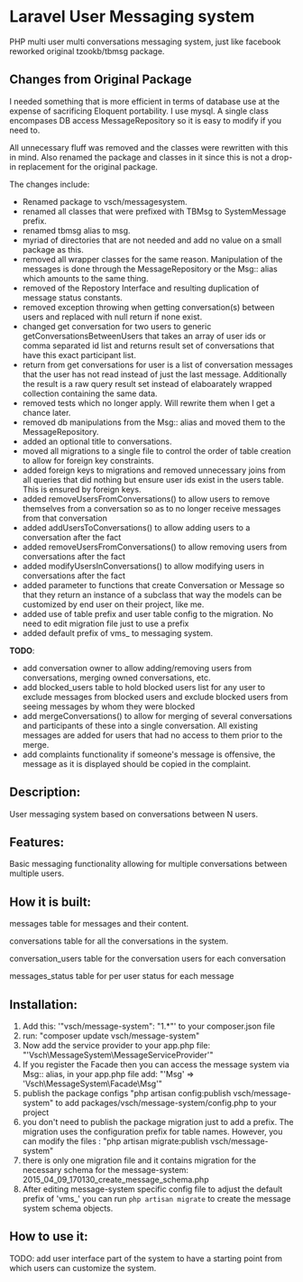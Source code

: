 Laravel User Messaging system
===============================

PHP multi user multi conversations messaging system, just like facebook reworked original tzookb/tbmsg package.

Changes from Original Package
-----------------------------
I needed something that is more efficient in terms of database use at the expense of sacrificing Eloquent portability. I use mysql. A single class encompases DB access MessageRepository so it is easy to modify if you need to.

All unnecessary fluff was removed and the classes were rewritten with this in mind. Also renamed the package and classes in it since this is not a drop-in replacement for the original package.

The changes include:
- Renamed package to vsch/messagesystem.
- renamed all classes that were prefixed with TBMsg to SystemMessage prefix.
- renamed tbmsg alias to msg.
- myriad of directories that are not needed and add no value on a small package as this. 
- removed all wrapper classes for the same reason. Manipulation of the messages is done through the MessageRepository or the Msg:: alias which amounts to the same thing. 
- removed of the Repostory Interface and resulting duplication of message status constants. 
- removed exception throwing when getting conversation(s) between users and replaced with null return if none exist. 
- changed get conversation for two users to generic getConversationsBetweenUsers that takes an array of user ids or comma separated id list and returns result set of conversations that have this exact participant list.
- return from get conversations for user is a list of conversation messages that the user has not read instead of just the last message. Additionally the result is a raw query result set instead of elaboarately wrapped collection containing the same data.
- removed tests which no longer apply. Will rewrite them when I get a chance later.
- removed db manipulations from the Msg:: alias and moved them to the MessageRepository.  
- added an optional title to conversations.
- moved all migrations to a single file to control the order of table creation to allow for foreign key constraints. 
- added foreign keys to migrations and removed unnecessary joins from all queries that did nothing but ensure user ids exist in the users table. This is ensured by foreign keys.
- added removeUsersFromConversations() to allow users to remove themselves from a conversation so as to no longer receive messages from that conversation
- added addUsersToConversations() to allow adding users to a conversation after the fact
- added removeUsersFromConversations() to allow removing users from conversations after the fact
- added modifyUsersInConversations() to allow modifying users in conversations after the fact
- added parameter to functions that create Conversation or Message so that they return an instance of a subclass that way the models can be customized by end user on their project, like me.
- added use of table prefix and user table config to the migration. No need to edit migration file just to use a prefix
- added default prefix of vms_ to messaging system.

**TODO**:
- add conversation owner to allow adding/removing users from conversations, merging owned conversations, etc.
- add blocked_users table to hold blocked users list for any user to exclude messages from blocked users and exclude blocked users from seeing messages by whom they were blocked
- add mergeConversations() to allow for merging of several conversations and participants of these into a single conversation. All existing messages are added for users that had no access to them prior to the merge.
- add complaints functionality if someone's message is offensive, the message as it is displayed should be copied in the complaint.

Description:
----------------

User messaging system based on conversations between N users.  

Features:
---------

Basic messaging functionality allowing for multiple conversations between multiple users.

How it is built:
----------------

messages table for messages and their content.

conversations table for all the conversations in the system.

conversation_users table for the conversation users for each conversation 

messages_status table for per user status for each message

Installation:
----------------
1. Add this: '"vsch/message-system": "1.*"' to your composer.json file
2. run: "composer update vsch/message-system"
3. Now add the service provider to your app.php file: "'Vsch\MessageSystem\MessageServiceProvider'"
4. If you register the Facade then you can access the message system via Msg:: alias, in your app.php file add: "'Msg' => 'Vsch\MessageSystem\Facade\Msg'"
5. publish the package configs "php artisan config:publish vsch/message-system" to add packages/vsch/message-system/config.php to your project
6. you don't need to publish the package migration just to add a prefix. The migration uses the configuration prefix for table names. However, you can modify the files :  "php artisan migrate:publish vsch/message-system"
7. there is only one migration file and it contains migration for the necessary schema for the message-system: 2015_04_09_170130_create_message_schema.php
8. After editing message-system specific config file to adjust the default prefix of 'vms_' you can run `php artisan migrate` to create the message system schema objects.

How to use it:
----------------
TODO: add user interface part of the system to have a starting point from which users can customize the system.

